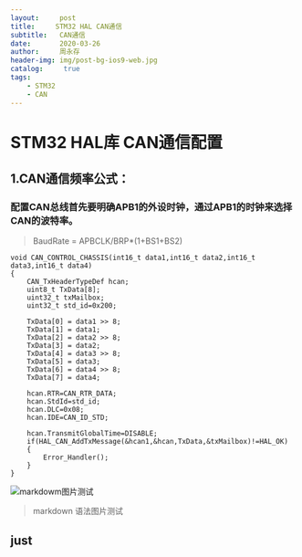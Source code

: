 ```yaml
---
layout:     post
title:     STM32 HAL CAN通信 
subtitle:   CAN通信
date:       2020-03-26
author:     周永存
header-img: img/post-bg-ios9-web.jpg
catalog: 	 true
tags:
    - STM32
    - CAN
---
```


# STM32 HAL库 CAN通信配置
## 1.CAN通信频率公式：

### 配置CAN总线首先要明确APB1的外设时钟，通过APB1的时钟来选择CAN的波特率。
>BaudRate = APBCLK/BRP*(1+BS1+BS2)
```
void CAN_CONTROL_CHASSIS(int16_t data1,int16_t data2,int16_t data3,int16_t data4)
{
	CAN_TxHeaderTypeDef hcan;
	uint8_t TxData[8];
	uint32_t txMailbox;
	uint32_t std_id=0x200;
	
	TxData[0] = data1 >> 8;
	TxData[1] = data1;
	TxData[2] = data2 >> 8;
	TxData[3] = data2;
	TxData[4] = data3 >> 8;
	TxData[5] = data3;
	TxData[6] = data4 >> 8;
	TxData[7] = data4;
	
	hcan.RTR=CAN_RTR_DATA;
	hcan.StdId=std_id;
	hcan.DLC=0x08;
	hcan.IDE=CAN_ID_STD;
	
	hcan.TransmitGlobalTime=DISABLE;     	
	if(HAL_CAN_AddTxMessage(&hcan1,&hcan,TxData,&txMailbox)!=HAL_OK)
	{
		Error_Handler();
	}
}
```


![markdowm图片测试](https://ae01.alicdn.com/kf/H44cdc5701e854f3f8420659e370c791fD.jpg)
>markdown 语法图片测试
## just 
